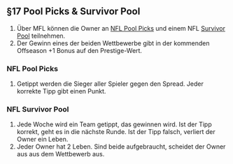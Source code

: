 ## §17 Pool Picks & Survivor Pool

1. Über MFL können die Owner an [NFL Pool Picks](https://www45.myfantasyleague.com/2024/options?L=54277&O=121) und einem NFL [Survivor Pool](https://www45.myfantasyleague.com/2024/options?L=54277&O=120) teilnehmen.
2. Der Gewinn eines der beiden Wettbewerbe gibt in der kommenden Offseason +1 Bonus auf den Prestige-Wert.

### NFL Pool Picks

1. Getippt werden die Sieger aller Spieler gegen den Spread. Jeder korrekte Tipp gibt einen Punkt.

### NFL Survivor Pool

1. Jede Woche wird ein Team getippt, das gewinnen wird. Ist der Tipp korrekt, geht es in die nächste Runde. Ist der Tipp falsch, verliert der Owner ein Leben.
2. Jeder Owner hat 2 Leben. Sind beide aufgebraucht, scheidet der Owner aus aus dem Wettbewerb aus.
